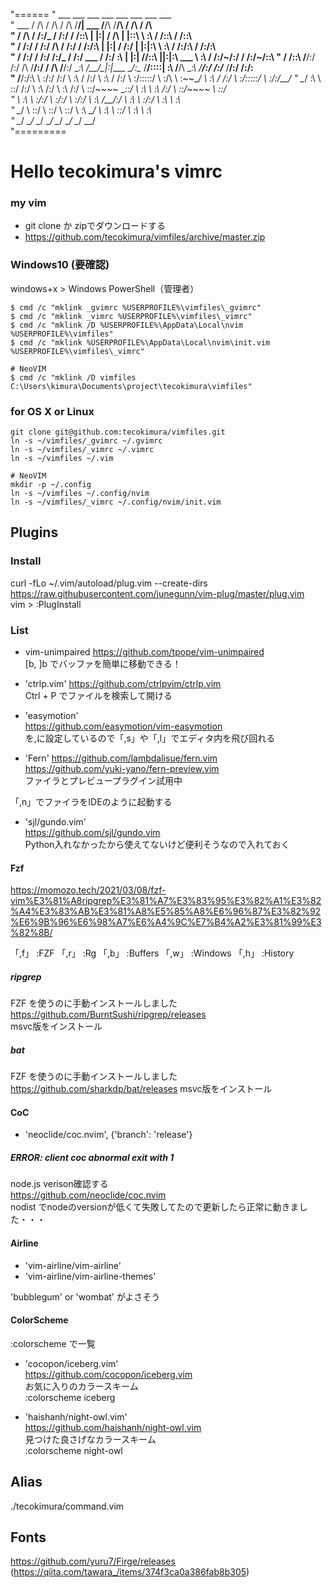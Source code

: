 "======
"                   ___           ___           ___           ___                       ___           ___           ___           ___     
"       ___        /  /\         /  /\         /  /\         /__/|        ___          /__/\         /__/\         /  /\         /  /\    
"      /  /\      /  /:/_       /  /:/        /  /::\       |  |:|       /  /\        |  |::\        \  \:\       /  /::\       /  /::\   
"     /  /:/     /  /:/ /\     /  /:/        /  /:/\:\      |  |:|      /  /:/        |  |:|:\        \  \:\     /  /:/\:\     /  /:/\:\  
"    /  /:/     /  /:/ /:/_   /  /:/  ___   /  /:/  \:\   __|  |:|     /__/::\      __|__|:|\:\   ___  \  \:\   /  /:/~/:/    /  /:/~/::\ 
"   /  /::\    /__/:/ /:/ /\ /__/:/  /  /\ /__/:/ \__\:\ /__/\_|:|____ \__\/\:\__  /__/::::| \:\ /__/\  \__\:\ /__/:/ /:/___ /__/:/ /:/\:\
"  /__/:/\:\   \  \:\/:/ /:/ \  \:\ /  /:/ \  \:\ /  /:/ \  \:\/:::::/    \  \:\/\ \  \:\~~\__\/ \  \:\ /  /:/ \  \:\/:::::/ \  \:\/:/__\/
"  \__\/  \:\   \  \::/ /:/   \  \:\  /:/   \  \:\  /:/   \  \::/~~~~      \__\::/  \  \:\        \  \:\  /:/   \  \::/~~~~   \  \::/     
"       \  \:\   \  \:\/:/     \  \:\/:/     \  \:\/:/     \  \:\          /__/:/    \  \:\        \  \:\/:/     \  \:\        \  \:\     
"        \__\/    \  \::/       \  \::/       \  \::/       \  \:\         \__\/      \  \:\        \  \::/       \  \:\        \  \:\    
"                  \__\/         \__\/         \__\/         \__\/                     \__\/         \__\/         \__\/         \__\/    
"=========

# Hello tecokimura's vimrc

### my vim
- git clone か zipでダウンロードする
- https://github.com/tecokimura/vimfiles/archive/master.zip


### Windows10 (要確認)

windows+x > Windows PowerShell（管理者）
```
$ cmd /c "mklink _gvimrc %USERPROFILE%\vimfiles\_gvimrc"
$ cmd /c "mklink _vimrc %USERPROFILE%\vimfiles\_vimrc"
$ cmd /c "mklink /D %USERPROFILE%\AppData\Local\nvim %USERPROFILE%\vimfiles"
$ cmd /c "mklink %USERPROFILE%\AppData\Local\nvim\init.vim %USERPROFILE%\vimfiles\_vimrc"

# NeoVIM
$ cmd /c "mklink /D vimfiles C:\Users\kimura\Documents\project\tecokimura\vimfiles"

```

### for OS X or Linux 
```
git clone git@github.com:tecokimura/vimfiles.git
ln -s ~/vimfiles/_gvimrc ~/.gvimrc
ln -s ~/vimfiles/_vimrc ~/.vimrc
ln -s ~/vimfiles ~/.vim

# NeoVIM
mkdir -p ~/.config
ln -s ~/vimfiles ~/.config/nvim
ln -s ~/vimfiles/_vimrc ~/.config/nvim/init.vim
```


## Plugins
### Install
curl -fLo ~/.vim/autoload/plug.vim --create-dirs https://raw.githubusercontent.com/junegunn/vim-plug/master/plug.vim  
vim > :PlugInstall  

### List
- vim-unimpaired
https://github.com/tpope/vim-unimpaired  
[b, ]b でバッファを簡単に移動できる！

- 'ctrlp.vim'
https://github.com/ctrlpvim/ctrlp.vim  
Ctrl + P でファイルを検索して開ける  

- 'easymotion'  
https://github.com/easymotion/vim-easymotion  
<Leader> を,に設定しているので「,s」や「,l」でエディタ内を飛び回れる     

- 'Fern'
https://github.com/lambdalisue/fern.vim  
https://github.com/yuki-yano/fern-preview.vim  
ファイラとプレビュープラグイン試用中  

「,n」でファイラをIDEのように起動する


- 'sjl/gundo.vim'  
https://github.com/sjl/gundo.vim  
Python入れなかったから使えてないけど便利そうなので入れておく  

#### Fzf
https://momozo.tech/2021/03/08/fzf-vim%E3%81%A8ripgrep%E3%81%A7%E3%83%95%E3%82%A1%E3%82%A4%E3%83%AB%E3%81%A8%E5%85%A8%E6%96%87%E3%82%92%E6%9B%96%E6%98%A7%E6%A4%9C%E7%B4%A2%E3%81%99%E3%82%8B/  

「,f」 :FZF<CR>
「,r」 :Rg
「,b」 :Buffers<CR>
「,w」 :Windows<CR>
「,h」 :History<CR>

##### ripgrep
FZF を使うのに手動インストールしました  
https://github.com/BurntSushi/ripgrep/releases  
msvc版をインストール

##### bat
FZF を使うのに手動インストールしました  
https://github.com/sharkdp/bat/releases
msvc版をインストール

#### CoC
- 'neoclide/coc.nvim', {'branch': 'release'}  

##### ERROR: client coc abnormal exit with 1
node.js verison確認する  
https://github.com/neoclide/coc.nvim  
nodist でnodeのversionが低くて失敗してたので更新したら正常に動きました・・・  
   
#### Airline  
- 'vim-airline/vim-airline'  
- 'vim-airline/vim-airline-themes'  
  
'bubblegum' or 'wombat' がよさそう  
  
#### ColorScheme  
:colorscheme で一覧  
  
- 'cocopon/iceberg.vim'  
https://github.com/cocopon/iceberg.vim  
お気に入りのカラースキーム  
:colorscheme iceberg  
  
- 'haishanh/night-owl.vim'  
https://github.com/haishanh/night-owl.vim  
見つけた良さげなカラースキーム  
:colorscheme night-owl  
  
## Alias  
./tecokimura/command.vim  
  
## Fonts
https://github.com/yuru7/Firge/releases
(https://qiita.com/tawara_/items/374f3ca0a386fab8b305)

